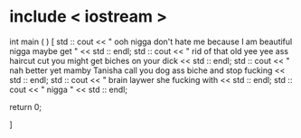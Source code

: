 # include < iostream >
int main ( ) [
std :: cout << " ooh nigga don't hate me because I am beautiful nigga maybe get " << std :: endl;
std :: cout << " rid of that old yee yee ass haircut cut you might get biches on your dick << std :: endl;
std :: cout << " nah better yet mamby Tanisha call you dog ass biche and stop fucking << std :: endl;
std :: cout << " brain laywer she fucking with << std :: endl;
std :: cout << " nigga " << std :: endl;


return 0;

]
